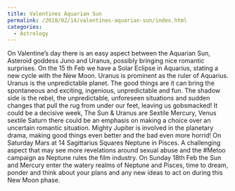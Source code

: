 ```yaml
---
title: Valentines Aquarian Sun
permalink: /2018/02/14/valentines-aquarian-sun/index.html
categories:
  - Astrology
---
```

On Valentine’s day there is an easy aspect between the Aquarian Sun, Asteroid goddess Juno
and Uranus, possibly bringing nice romantic surprises. On the 15 th Feb we have a Solar Eclipse in
Aquarius, stating a new cycle with the New Moon. Uranus is prominent as the ruler of Aquarius.
Uranus is the unpredictable planet. The good things are it can bring the spontaneous and
exciting, ingenious, unpredictable and fun. The shadow side is the rebel, the unpredictable,
unforeseen situations and sudden changes that pull the rug from under our feet, leaving us
gobsmacked! It could be a decisive week, The Sun &amp; Uranus are Sextile Mercury, Venus sextile
Saturn there could be an emphasis on making a choice over an uncertain romantic situation.
Mighty Jupiter is involved in the planetary drama, making good things even better and the bad
even more horrid!
On Saturday Mars at 14 Sagittarius Squares Neptune in Pisces. A challenging aspect that may
see more revelations around sexual abuse and the #Metoo campaign as Neptune rules the film
industry.
On Sunday 18th Feb the Sun and Mercury enter the watery realms of Neptune and Pisces, time
to dream, ponder and think about your plans and any new ideas to act on during this New Moon
phase.
